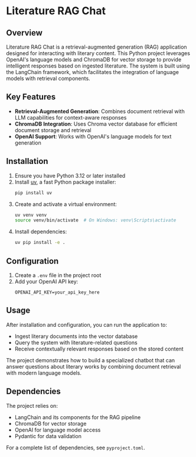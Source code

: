 # Literature RAG Chat

## Overview

Literature RAG Chat is a retrieval-augmented generation (RAG) application designed for interacting with literary content. This Python project leverages OpenAI's language models and ChromaDB for vector storage to provide intelligent responses based on ingested literature. The system is built using the LangChain framework, which facilitates the integration of language models with retrieval components.

## Key Features

- **Retrieval-Augmented Generation**: Combines document retrieval with LLM capabilities for context-aware responses
- **ChromaDB Integration**: Uses Chroma vector database for efficient document storage and retrieval
- **OpenAI Support**: Works with OpenAI's language models for text generation

## Installation

1. Ensure you have Python 3.12 or later installed
2. Install [uv](https://github.com/astral-sh/uv), a fast Python package installer:
   ```bash
   pip install uv
   ```
3. Create and activate a virtual environment:
   ```bash
   uv venv venv
   source venv/bin/activate  # On Windows: venv\Scripts\activate
   ```
4. Install dependencies:
   ```bash
   uv pip install -e .
   ```

## Configuration

1. Create a `.env` file in the project root
2. Add your OpenAI API key:
   ```
   OPENAI_API_KEY=your_api_key_here
   ```

## Usage

After installation and configuration, you can run the application to:
- Ingest literary documents into the vector database
- Query the system with literature-related questions
- Receive contextually relevant responses based on the stored content

The project demonstrates how to build a specialized chatbot that can answer questions about literary works by combining document retrieval with modern language models.

## Dependencies

The project relies on:
- LangChain and its components for the RAG pipeline
- ChromaDB for vector storage
- OpenAI for language model access
- Pydantic for data validation

For a complete list of dependencies, see `pyproject.toml`.
